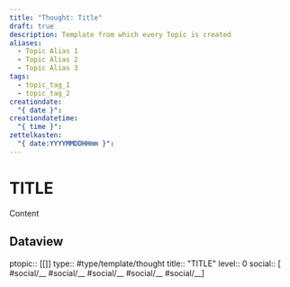 ```yaml
---
title: "Thought: Title"
draft: true
description: Template from which every Topic is created
aliases:
  - Topic Alias 1
  - Topic Alias 2
  - Topic Alias 3
tags:
  - topic_tag_1
  - topic_tag_2
creationdate:
  "{ date }": 
creationdatetime:
  "{ time }": 
zettelkasten:
  "{ date:YYYYMMDDHHmm }":
---
```


# TITLE
Content

## Dataview
ptopic:: [[]]
type:: #type/template/thought
title:: "TITLE"
level:: 0
social:: [ #social/__ #social/__ #social/__ #social/__ #social/__]